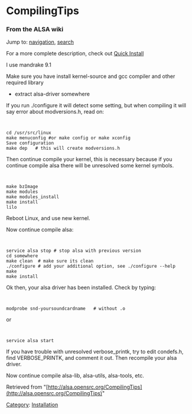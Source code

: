 CompilingTips
=============

### From the ALSA wiki

Jump to: [navigation](#mw-head), [search](#p-search)

For a more complete description, check out [Quick
Install](/Quick_Install "Quick Install")

I use mandrake 9.1

Make sure you have install kernel-source and gcc compiler and other
required library

-   extract alsa-driver somewhere

If you run ./configure it will detect some setting, but when compiling
it will say error about modversions.h, read on:

` `

    cd /usr/src/linux
    make menuconfig #or make config or make xconfig
    Save configuration
    make dep   # this will create modversions.h

Then continue compile your kernel, this is necessary because if you
continue compile alsa there will be unresolved some kernel symbols.

` `

    make bzImage
    make modules
    make modules_install
    make install
    lilo

Reboot Linux, and use new kernel.

Now continue compile alsa:

` `

    service alsa stop # stop alsa with previous version
    cd somewhere
    make clean  # make sure its clean
    ./configure # add your additional option, see ./configure --help
    make
    make install

Ok then, your alsa driver has been installed. Check by typing:

` `

    modprobe snd-yoursoundcardname   # without .o

or

` `

    service alsa start

If you have trouble with unresolved verbose\_printk, try to edit
condefs.h, find VERBOSE\_PRINTK, and comment it out. Then recompile your
alsa driver.

Now continue compile alsa-lib, alsa-utils, alsa-tools, etc.

Retrieved from
"[http://alsa.opensrc.org/CompilingTips](http://alsa.opensrc.org/CompilingTips)"

[Category](/Special:Categories "Special:Categories"):
[Installation](/Category:Installation "Category:Installation")

